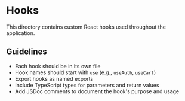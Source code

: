 # Hooks

This directory contains custom React hooks used throughout the application.

## Guidelines

- Each hook should be in its own file
- Hook names should start with `use` (e.g., `useAuth`, `useCart`)
- Export hooks as named exports
- Include TypeScript types for parameters and return values
- Add JSDoc comments to document the hook's purpose and usage
